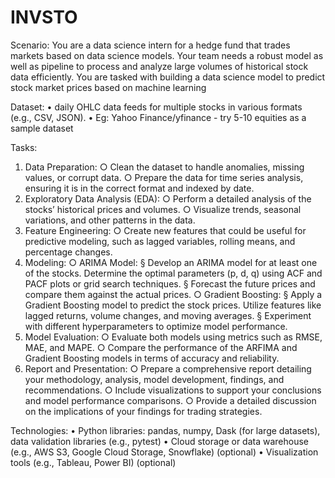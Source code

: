 # INVSTO
Scenario: You are a data science intern for a hedge fund that trades markets based on data science models. Your team needs a robust model as well as pipeline to process and analyze large volumes of historical stock data efficiently. You are tasked with building a data science model to predict stock market prices based on machine learning

Dataset:
• daily OHLC data feeds for multiple stocks in various formats (e.g., CSV, JSON).
• Eg: Yahoo Finance/yfinance - try 5-10 equities as a sample dataset

Tasks:
1. Data Preparation:
○ Clean the dataset to handle anomalies, missing values, or corrupt data.
○ Prepare the data for time series analysis, ensuring it is in the correct format and indexed by date.
2. Exploratory Data Analysis (EDA):
○ Perform a detailed analysis of the stocks’ historical prices and volumes.
○ Visualize trends, seasonal variations, and other patterns in the data.
3. Feature Engineering:
○ Create new features that could be useful for predictive modeling, such as lagged variables, rolling means, and percentage changes.
4. Modeling:
○ ARIMA Model:
§ Develop an ARIMA model for at least one of the stocks. Determine the optimal parameters (p, d, q) using ACF and PACF plots or grid search techniques.
§ Forecast the future prices and compare them against the actual prices.
○ Gradient Boosting:
§ Apply a Gradient Boosting model to predict the stock prices. Utilize features like lagged returns, volume changes, and moving averages.
§ Experiment with different hyperparameters to optimize model performance.
5. Model Evaluation:
○ Evaluate both models using metrics such as RMSE, MAE, and MAPE.
○ Compare the performance of the ARFIMA and Gradient Boosting models in terms of accuracy and reliability.
6. Report and Presentation:
○ Prepare a comprehensive report detailing your methodology, analysis, model development, findings, and recommendations.
○ Include visualizations to support your conclusions and model performance comparisons.
○ Provide a detailed discussion on the implications of your findings for trading strategies.

Technologies:
• Python libraries: pandas, numpy, Dask (for large datasets), data validation libraries (e.g., pytest)
• Cloud storage or data warehouse (e.g., AWS S3, Google Cloud Storage, Snowflake) (optional)
• Visualization tools (e.g., Tableau, Power BI) (optional)
